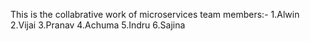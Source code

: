 This is the collabrative work of microservices
team members:-
1.Alwin
2.Vijai
3.Pranav
4.Achuma
5.Indru
6.Sajina
